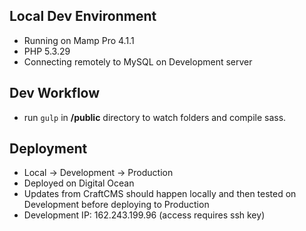 ## Local Dev Environment

- Running on Mamp Pro 4.1.1
- PHP 5.3.29
- Connecting remotely to MySQL on Development server

## Dev Workflow

- run `gulp` in **/public** directory to watch folders and compile sass.


## Deployment

- Local -> Development -> Production
- Deployed on Digital Ocean
- Updates from CraftCMS should happen locally and then tested on Development before deploying to Production
- Development IP: 162.243.199.96 (access requires ssh key)

